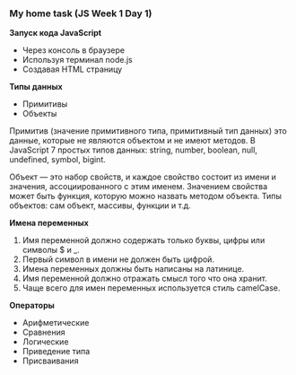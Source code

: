 
### **My home task (JS Week 1 Day 1)**

**Запуск кода JavaScript**

- Через консоль в браузере
- Используя терминал node.js
- Создавая HTML страницу

**Типы данных**

- Примитивы
- Объекты

Примитив (значение примитивного типа, примитивный тип данных) это данные, которые не являются объектом и не имеют методов. В JavaScript 7 простых типов данных: string, number, boolean, null, undefined, symbol, bigint.

Объект — это набор свойств, и каждое свойство состоит из имени и значения, ассоциированного с этим именем. Значением свойства может быть функция, которую можно назвать методом объекта. Типы объектов: сам объект, массивы, функции и т.д.

**Имена переменных**
1. Имя переменной должно содержать только буквы, цифры или символы $ и _.
2. Первый символ в имени не должен быть цифрой.
3. Имена переменных должны быть написаны на латинице.
4. Имя переменной должно отражать смысл того что она хранит.
5. Чаще всего для имен переменных используется стиль camelCase.

**Операторы**
- Арифметические
- Сравнения
- Логические
- Приведение типа
- Присваивания




